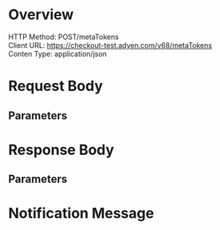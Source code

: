 # Overview
HTTP Method: POST/metaTokens  
Client URL: https://checkout-test.adyen.com/v68/metaTokens  
Conten Type: application/json
# Request Body  
## Parameters  
# Response Body  
## Parameters  
# Notification Message
